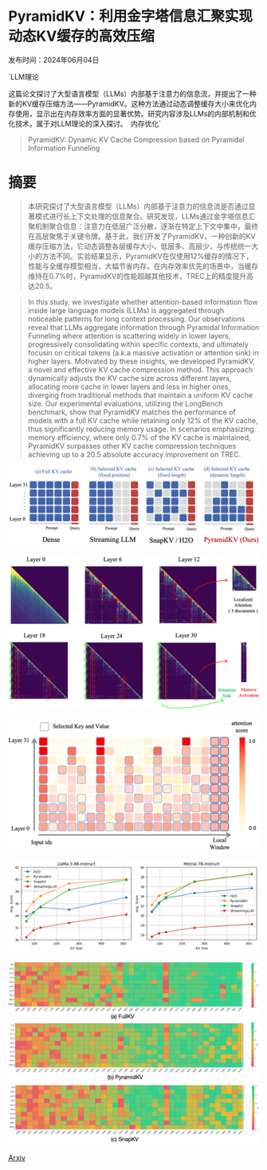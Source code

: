 # PyramidKV：利用金字塔信息汇聚实现动态KV缓存的高效压缩

发布时间：2024年06月04日

`LLM理论

这篇论文探讨了大型语言模型（LLMs）内部基于注意力的信息流，并提出了一种新的KV缓存压缩方法——PyramidKV。这种方法通过动态调整缓存大小来优化内存使用，显示出在内存效率方面的显著优势。研究内容涉及LLMs的内部机制和优化技术，属于对LLM理论的深入探讨。` `内存优化`

> PyramidKV: Dynamic KV Cache Compression based on Pyramidal Information Funneling

# 摘要

> 本研究探讨了大型语言模型（LLMs）内部基于注意力的信息流是否通过显著模式进行长上下文处理的信息聚合。研究发现，LLMs通过金字塔信息汇聚机制聚合信息：注意力在低层广泛分散，逐渐在特定上下文中集中，最终在高层聚焦于关键令牌。基于此，我们开发了PyramidKV，一种创新的KV缓存压缩方法，它动态调整各层缓存大小，低层多、高层少，与传统统一大小的方法不同。实验结果显示，PyramidKV在仅使用12%缓存的情况下，性能与全缓存模型相当，大幅节省内存。在内存效率优先的场景中，当缓存维持在0.7%时，PyramidKV的性能超越其他技术，TREC上的精度提升高达20.5。

> In this study, we investigate whether attention-based information flow inside large language models (LLMs) is aggregated through noticeable patterns for long context processing. Our observations reveal that LLMs aggregate information through Pyramidal Information Funneling where attention is scattering widely in lower layers, progressively consolidating within specific contexts, and ultimately focusin on critical tokens (a.k.a massive activation or attention sink) in higher layers. Motivated by these insights, we developed PyramidKV, a novel and effective KV cache compression method. This approach dynamically adjusts the KV cache size across different layers, allocating more cache in lower layers and less in higher ones, diverging from traditional methods that maintain a uniform KV cache size. Our experimental evaluations, utilizing the LongBench benchmark, show that PyramidKV matches the performance of models with a full KV cache while retaining only 12% of the KV cache, thus significantly reducing memory usage. In scenarios emphasizing memory efficiency, where only 0.7% of the KV cache is maintained, PyramidKV surpasses other KV cache compression techniques achieving up to a 20.5 absolute accuracy improvement on TREC.

![PyramidKV：利用金字塔信息汇聚实现动态KV缓存的高效压缩](../../../paper_images/2406.02069/x1.png)

![PyramidKV：利用金字塔信息汇聚实现动态KV缓存的高效压缩](../../../paper_images/2406.02069/x2.png)

![PyramidKV：利用金字塔信息汇聚实现动态KV缓存的高效压缩](../../../paper_images/2406.02069/x3.png)

![PyramidKV：利用金字塔信息汇聚实现动态KV缓存的高效压缩](../../../paper_images/2406.02069/x4.png)

![PyramidKV：利用金字塔信息汇聚实现动态KV缓存的高效压缩](../../../paper_images/2406.02069/x5.png)

[Arxiv](https://arxiv.org/abs/2406.02069)